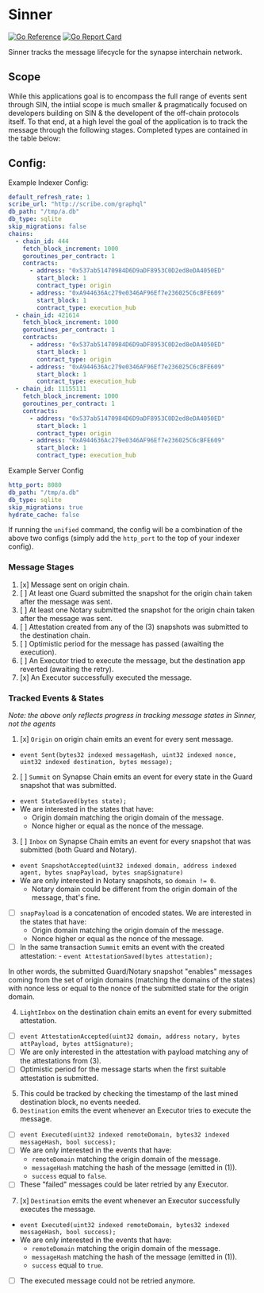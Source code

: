 # Sinner
[![Go Reference](https://pkg.go.dev/badge/github.com/synapsecns/sanguine/services/sinner.svg)](https://pkg.go.dev/github.com/synapsecns/sanguine/services/sinner)
[![Go Report Card](https://goreportcard.com/badge/github.com/synapsecns/sanguine/services/sinner)](https://goreportcard.com/report/github.com/synapsecns/sanguine/services/sinner)

Sinner tracks the message lifecycle for the synapse interchain network.

## Scope

While this applications goal is to encompass the full range of events sent through SIN, the intiial scope is much smaller & pragmatically focused on developers building on SIN & the developent of the off-chain protocols itself. To that end, at a high level the goal of the application is to track the message through the following stages. Completed types are contained in the table below:

## Config:

Example Indexer Config:

```yaml
default_refresh_rate: 1
scribe_url: "http://scribe.com/graphql"
db_path: "/tmp/a.db"
db_type: sqlite
skip_migrations: false
chains:
  - chain_id: 444
    fetch_block_increment: 1000
    goroutines_per_contract: 1
    contracts:
      - address: "0x537ab51470984D6D9aDF8953C0D2ed8eDA4050ED"
        start_block: 1
        contract_type: origin
      - address: "0xA944636Ac279e0346AF96Ef7e236025C6cBFE609"
        start_block: 1
        contract_type: execution_hub
  - chain_id: 421614
    fetch_block_increment: 1000
    goroutines_per_contract: 1
    contracts:
      - address: "0x537ab51470984D6D9aDF8953C0D2ed8eDA4050ED"
        start_block: 1
        contract_type: origin
      - address: "0xA944636Ac279e0346AF96Ef7e236025C6cBFE609"
        start_block: 1
        contract_type: execution_hub
  - chain_id: 11155111
    fetch_block_increment: 1000
    goroutines_per_contract: 1
    contracts:
      - address: "0x537ab51470984D6D9aDF8953C0D2ed8eDA4050ED"
        start_block: 1
        contract_type: origin
      - address: "0xA944636Ac279e0346AF96Ef7e236025C6cBFE609"
        start_block: 1
        contract_type: execution_hub
```

Example Server Config

  ```yaml
http_port: 8080
db_path: "/tmp/a.db"
db_type: sqlite
skip_migrations: true
hydrate_cache: false
  ```

If running the `unified` command, the config will be a combination of the above two configs (simply add the `http_port` to the top of your indexer config).
### **Message Stages**

1. [x] Message sent on origin chain.
2. [ ] At least one Guard submitted the snapshot for the origin chain taken after the message was sent.
3. [ ] At least one Notary submitted the snapshot for the origin chain taken after the message was sent.
4. [ ] Attestation created from any of the (3) snapshots was submitted to the destination chain.
5. [ ] Optimistic period for the message has passed (awaiting the execution).
6. [ ] An Executor tried to execute the message, but the destination app reverted (awaiting the retry).
7. [x] An Executor successfully executed the message.


### **Tracked Events & States**

_Note: the above only reflects progress in tracking message states in Sinner, not the agents_

1. [x] `Origin` on origin chain emits an event for every sent message.
  * `event Sent(bytes32 indexed messageHash, uint32 indexed nonce, uint32 indexed destination, bytes message);`
2. [ ] `Summit` on Synapse Chain emits an event for every state in the Guard snapshot that was submitted.
  * `event StateSaved(bytes state);`
  * We are interested in the states that have:
    * Origin domain matching the origin domain of the message.
    * Nonce higher or equal as the nonce of the message.
3. [ ] `Inbox` on Synapse Chain emits an event for every snapshot that was submitted (both Guard and Notary).
  * `event SnapshotAccepted(uint32 indexed domain, address indexed agent, bytes snapPayload, bytes snapSignature)`
  * We are only interested in Notary snapshots, so `domain != 0`.
    * Notary domain could be different from the origin domain of the message, that's fine.
  * [ ] `snapPayload` is a concatenation of encoded states. We are interested in the states that have:
    * Origin domain matching the origin domain of the message.
    * Nonce higher or equal as the nonce of the message.
  * [ ] In the same transaction <code>Summit</code> emits an event with the created attestation: - <code>event AttestationSaved(bytes attestation);</code>

   In other words, the submitted Guard/Notary snapshot "enables" messages coming from the set of origin domains (matching the domains of the states) with nonce less or equal to the nonce of the submitted state for the origin domain.

4. `LightInbox` on the destination chain emits an event for every submitted attestation.
  * [ ] `event AttestationAccepted(uint32 domain, address notary, bytes attPayload, bytes attSignature);`
  * [ ] We are only interested in the attestation with payload matching any of the attestations from (3).
  * [ ] Optimistic period for the message starts when the first suitable attestation is submitted.
5. This could be tracked by checking the timestamp of the last mined destination block, no events needed.
6. `Destination` emits the event whenever an Executor tries to execute the message.
  * [ ] `event Executed(uint32 indexed remoteDomain, bytes32 indexed messageHash, bool success);`
  * [ ] We are only interested in the events that have:
    * `remoteDomain` matching the origin domain of the message.
    * `messageHash` matching the hash of the message (emitted in (1)).
    * `success` equal to `false`.
  * [ ] These "failed" messages could be later retried by any Executor.
7. [x] `Destination` emits the event whenever an Executor successfully executes the message.
  * `event Executed(uint32 indexed remoteDomain, bytes32 indexed messageHash, bool success);`
  * We are only interested in the events that have:
    * `remoteDomain` matching the origin domain of the message.
    * `messageHash` matching the hash of the message (emitted in (1)).
    * `success` equal to `true`.
  * [ ] The executed message could not be retried anymore.
